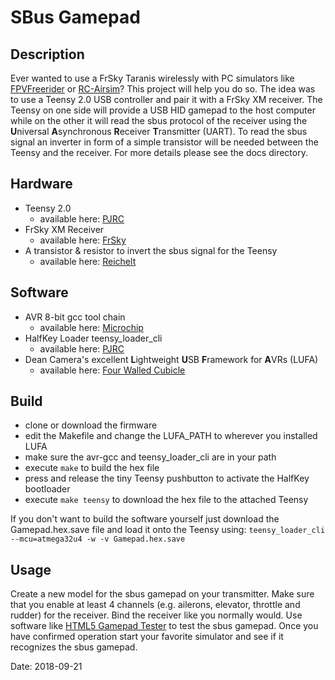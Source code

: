# SBus Gamepad

## Description
Ever wanted to use a FrSky Taranis wirelessly with PC simulators like [FPVFreerider](https://fpv-freerider.itch.io/) or [RC-Airsim](http://www.fabricated-reality.com/)? This project will help you do so. The idea was to use a Teensy 2.0 USB controller and pair it with a FrSky XM receiver. The Teensy on one side will provide a USB HID gamepad to the host computer while on the other it will read the sbus protocol of the receiver using the **U**niversal **A**synchronous **R**eceiver **T**ransmitter (UART). To read the sbus signal an inverter in form of a simple transistor will be needed between the Teensy and the receiver. For more details please see the docs directory.

## Hardware
* Teensy 2.0
	* available here: [PJRC](https://www.pjrc.com/)
* FrSky XM Receiver
	* available here: [FrSky](https://www.frsky-rc.com/)
* A transistor & resistor to invert the sbus signal for the Teensy
	* available here: [Reichelt](https://www.reichelt.de/) 	
## Software
* AVR 8-bit gcc tool chain
	* available here: [Microchip](http://www.microchip.com/) 
* HalfKey Loader teensy_loader_cli
	* available here: [PJRC](https://www.pjrc.com/)
* Dean Camera's excellent **L**ightweight **U**SB **F**ramework for **A**VRs (LUFA)
	* available here: [Four Walled Cubicle](http://www.fourwalledcubicle.com/) 

## Build
* clone or download the firmware
* edit the Makefile and change the LUFA_PATH to wherever you installed LUFA
* make sure the avr-gcc and teensy_loader_cli are in your path
* execute `make` to build the hex file
* press and release the tiny Teensy pushbutton to activate the HalfKey bootloader
* execute `make teensy` to download the hex file to the attached Teensy
 
If you don't want to build the software yourself just download the Gamepad.hex.save file and load it onto the Teensy using: `teensy_loader_cli --mcu=atmega32u4 -w -v Gamepad.hex.save`

## Usage
Create a new model for the sbus gamepad on your transmitter. Make sure that you enable at least 4 channels (e.g. ailerons, elevator, throttle and rudder) for the receiver. Bind the receiver like you normally would. Use software like [HTML5 Gamepad Tester](http://html5gamepad.com/) to test the sbus gamepad. Once you have confirmed operation start your favorite simulator and see if it recognizes the sbus gamepad.

Date: 2018-09-21

